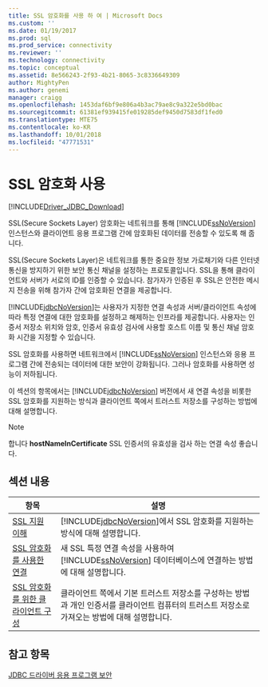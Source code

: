 ```yaml
---
title: SSL 암호화를 사용 하 여 | Microsoft Docs
ms.custom: ''
ms.date: 01/19/2017
ms.prod: sql
ms.prod_service: connectivity
ms.reviewer: ''
ms.technology: connectivity
ms.topic: conceptual
ms.assetid: 8e566243-2f93-4b21-8065-3c8336649309
author: MightyPen
ms.author: genemi
manager: craigg
ms.openlocfilehash: 1453daf6bf9e806a4b3ac79ae8c9a322e5bd0bac
ms.sourcegitcommit: 61381ef939415fe019285def9450d7583df1fed0
ms.translationtype: MTE75
ms.contentlocale: ko-KR
ms.lasthandoff: 10/01/2018
ms.locfileid: "47771531"
---
```

# <a name="using-ssl-encryption"></a>SSL 암호화 사용

[!INCLUDE[Driver_JDBC_Download](../../includes/driver_jdbc_download.md)]

SSL(Secure Sockets Layer) 암호화는 네트워크를 통해 [!INCLUDE[ssNoVersion](../../includes/ssnoversion-md.md)] 인스턴스와 클라이언트 응용 프로그램 간에 암호화된 데이터를 전송할 수 있도록 해 줍니다.  
  
SSL(Secure Sockets Layer)은 네트워크를 통한 중요한 정보 가로채기와 다른 인터넷 통신을 방지하기 위한 보안 통신 채널을 설정하는 프로토콜입니다. SSL을 통해 클라이언트와 서버가 서로의 ID를 인증할 수 있습니다. 참가자가 인증된 후 SSL은 안전한 메시지 전송을 위해 참가자 간에 암호화된 연결을 제공합니다.  
  
[!INCLUDE[jdbcNoVersion](../../includes/jdbcnoversion_md.md)]는 사용자가 지정한 연결 속성과 서버/클라이언트 속성에 따라 특정 연결에 대한 암호화를 설정하고 해제하는 인프라를 제공합니다. 사용자는 인증서 저장소 위치와 암호, 인증서 유효성 검사에 사용할 호스트 이름 및 통신 채널 암호화 시간을 지정할 수 있습니다.  
  
SSL 암호화를 사용하면 네트워크에서 [!INCLUDE[ssNoVersion](../../includes/ssnoversion-md.md)] 인스턴스와 응용 프로그램 간에 전송되는 데이터에 대한 보안이 강화됩니다. 그러나 암호화를 사용하면 성능이 저하됩니다.  
  
이 섹션의 항목에서는 [!INCLUDE[jdbcNoVersion](../../includes/jdbcnoversion_md.md)] 버전에서 새 연결 속성을 비롯한 SSL 암호화를 지원하는 방식과 클라이언트 쪽에서 트러스트 저장소를 구성하는 방법에 대해 설명합니다.  
  
> [!NOTE]  
> 합니다 **hostNameInCertificate** SSL 인증서의 유효성을 검사 하는 연결 속성 좋습니다.  

## <a name="in-this-section"></a>섹션 내용  

| 항목                                                                                                        | 설명                                                                                                                                           |
| ------------------------------------------------------------------------------------------------------------ | ----------------------------------------------------------------------------------------------------------------------------------------------------- |
| [SSL 지원 이해](../../connect/jdbc/understanding-ssl-support.md)                                 | [!INCLUDE[jdbcNoVersion](../../includes/jdbcnoversion_md.md)]에서 SSL 암호화를 지원하는 방식에 대해 설명합니다.                                              |
| [SSL 암호화를 사용한 연결](../../connect/jdbc/connecting-with-ssl-encryption.md)                       | 새 SSL 특정 연결 속성을 사용하여 [!INCLUDE[ssNoVersion](../../includes/ssnoversion-md.md)] 데이터베이스에 연결하는 방법에 대해 설명합니다. |
| [SSL 암호화를 위한 클라이언트 구성](../../connect/jdbc/configuring-the-client-for-ssl-encryption.md) | 클라이언트 쪽에서 기본 트러스트 저장소를 구성하는 방법과 개인 인증서를 클라이언트 컴퓨터의 트러스트 저장소로 가져오는 방법에 대해 설명합니다.   |
  
## <a name="see-also"></a>참고 항목

[JDBC 드라이버 응용 프로그램 보안](../../connect/jdbc/securing-jdbc-driver-applications.md)  
